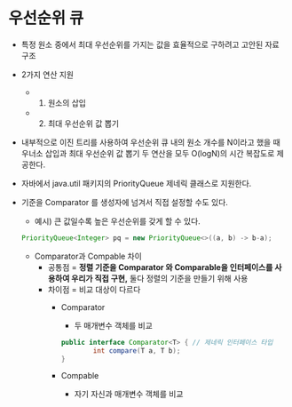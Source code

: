 # 우선순위 큐

- 특정 원소 중에서 최대 우선순위를 가지는 값을 효율적으로 구하려고 고안된 자료 구조
- 2가지 연산 지원
    - 1) 원소의 삽입
    - 2) 최대 우선순위 값 뽑기
- 내부적으로 이진 트리를 사용하여 우선순위 큐 내의 원소 개수를 N이라고 했을 때 우너소 삽입과 최대 우선순위 값 뽑기 두 연산을 모두 O(logN)의 시간 복잡도로 제공한다.
- 자바에서 java.util 패키지의 PriorityQueue<E> 제네릭 클래스로 지원한다.
- 기준을 Comparator 를 생성자에 넘겨서 직접 설정할 수도 있다.
    - 예시) 큰 값일수록 높은 우선순위를 갖게 할 수 있다.

    ```java
    PriorityQueue<Integer> pq = new PriorityQueue<>((a, b) -> b-a);
    ```

    - Comparator과 Compable 차이
        - 공통점 = **정렬 기준을 Comparator 와 Comparable을 인터페이스를 사용하여 우리가 직접 구현,** 둘다 정렬의 기준을 만들기 위해 사용
        - 차이점 = 비교 대상이 다르다
            - Comparator
                - 두 매개변수 객체를 비교

                ```java
                public interface Comparator<T> { // 제네릭 인터페이스 타입 
                		int compare(T a, T b);
                }
                ```

            - Compable
                - 자기 자신과 매개변수 객체를 비교